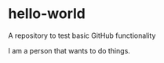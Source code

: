 # hello-world
A repository to test basic GitHub functionality

I am a person that wants to do things.
